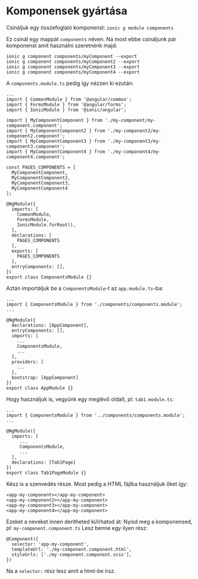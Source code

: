 # Komponensek gyártása

Csináljuk egy összefoglaló komponenst:
`ionic g module components`

Ez csinál egy mappát `components` néven. Na most ebbe csináljunk pár komponenst amit használni szeretnénk majd:
```
ionic g component components/myComponent --export
ionic g component components/myComponent2 --export
ionic g component components/myComponent3 --export
ionic g component components/myComponent4 --export
```
A `components.module.ts` pedig így nézzen ki ezután:
```
...
import { CommonModule } from '@angular/common';
import { FormsModule } from '@angular/forms';
import { IonicModule } from '@ionic/angular';

import { MyComponentComponent } from './my-component/my-component.component';
import { MyComponentComponent2 } from './my-component2/my-component2.component';
import { MyComponentComponent3 } from './my-component3/my-component3.component';
import { MyComponentComponent4 } from './my-component4/my-component4.component';

const PAGES_COMPONENTS = [
  MyComponentComponent,
  MyComponentComponent2,
  MyComponentComponent3,
  MyComponentComponent4
];

@NgModule({
  imports: [
    CommonModule,
    FormsModule,
    IonicModule.forRoot(),
  ],
  declarations: [
    PAGES_COMPONENTS
  ],
  exports: [
    PAGES_COMPONENTS
  ],
  entryComponents: [],
})
export class ComponentsModule {}
```

Aztán importáljuk be a `ComponentsModule`-t az `app.module.ts`-ba:

```
...
import { ComponentsModule } from './components/components.module';
...

@NgModule({
  declarations: [AppComponent],
  entryComponents: [],
  imports: [
    ...
    ComponentsModule,
    ...
  ],
  providers: [
    ...
  ],
  bootstrap: [AppComponent]
})
export class AppModule {}
```
Hogy használjuk is, vegyünk egy meglévő oldalt, pl: `tab1.module.ts`:
```
...
import { ComponentsModule } from '../components/components.module';
...

@NgModule({
  imports: [
     ...
     ComponentsModule,
     ...
  ],
  declarations: [Tab1Page]
})
export class Tab1PageModule {}
```
Kész is a szenvedés része. Most pedig a HTML fájlba használjuk őket így:
```
<app-my-component></app-my-component>
<app-my-component2></app-my-component>
<app-my-component3></app-my-component>
<app-my-component4></app-my-component>
```
Ezeket a neveket innen derítheted ki/írhatod át: Nyisd meg a komponensed, pl: `my-component.component.ts`
Lesz benne egy ilyen rész:
```
@Component({
  selector: 'app-my-component',
  templateUrl: './my-component.component.html',
  styleUrls: ['./my-component.component.scss'],
})
```
Na a `selector:` rész lesz amit a html-be írsz.